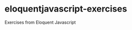 # eloquentjavascript-exercises
Exercises from Eloquent Javascript<br>
<a href="http://eloquentjavascript.net/3rd_edition/"></a>
